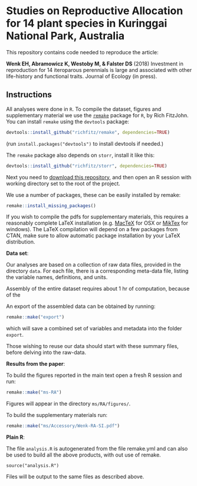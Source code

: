 # Studies on Reproductive Allocation for 14 plant species in Kuringgai National Park, Australia

This repository contains code needed to reproduce the article:

**Wenk EH, Abramowicz K, Westoby M, & Falster DS** (2018) Investment in reproduction for 14 iteroparous perennials is large and associated with other life-history and functional traits. Journal of Ecology (in press).


## Instructions

All analyses were done in `R`. To compile the dataset, figures and supplementary material we use the [`remake`](https://github.com/richfitz/remake) package for `R`, by Rich FitzJohn. You can install `remake` using the `devtools` package:

```r
devtools::install_github("richfitz/remake", dependencies=TRUE)
```
(run `install.packages("devtools")` to install devtools if needed.)

The `remake` package also depends on `storr`, install it like this:
```r
devtools::install_github("richfitz/storr", dependencies=TRUE)
```

Next you need to [download this repository](https://github.com/traitecoevo/reproductive_allocation_kuringgai/archive/master.zip), and then open an R session with working directory set to the root of the project.

We use a number of packages, these can be easily installed by remake:

```r
remake::install_missing_packages()
```

If you wish to compile the pdfs for supplementary materials, this requires a reasonably complete LaTeX installation (e.g. [MacTeX](https://tug.org/mactex/) for OSX or [MikTex](http://miktex.org/) for windows). The LaTeX compilation will depend on a few packages from CTAN, make sure to allow automatic package installation by your LaTeX distribution.

**Data set**:

Our analyses are based on a collection of raw data files, provided in the directory `data`. For each file, there is a corresponding meta-data file, listing the variable names, definitions, and units.

Assembly of the entire dataset requires about 1 hr of computation, because of the 

An export of the assembled data can be obtained by running:

```r
remake::make("export")
```
which will save a combined set of variables and metadata into the folder `export`.

Those wishing to reuse our data should start with these summary files, before delving into the raw-data.

**Results from the paper**:

To build the figures reported in the main text open a fresh R session and run:

```r
remake::make("ms-RA")
```

Figures will appear in the directory `ms/RA/figures/`.

To build the supplementary materials run:

```r
remake::make("ms/Accessory/Wenk-RA-SI.pdf")
```

**Plain R**:

The file `analysis.R` is autogenerated from the file remake.yml and can also be used to build all the above products, with out use of remake. 

```
source("analysis.R")
```
Files will be output to the same files as described above.

